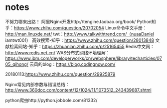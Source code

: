 # notes
不努力哪来出路！
阿里Nginx开发http://tengine.taobao.org/book/
Python知乎：https://www.zhihu.com/question/20702054
Linux命令中文手册：http://man.linuxde.net/
twt：http://www.talkwithtrend.com/（nuaaDaniel iamtwt001）
高效搜索-知乎：https://www.zhihu.com/question/28013848
文献检索网站-知乎：https://zhuanlan.zhihu.com/p/25165455
Redis中文网：http://www.redis.net.cn/
WAS分布式网络环境理解：https://www.ibm.com/developerworks/cn/websphere/library/techarticles/0705_qihong/
云风的blog：https://blog.codingnow.com/


20180113:https://www.zhihu.com/question/29925879

Nginx常见内部参数与错误总结：http://www.360doc.com/content/12/1024/11/1073512_243439687.shtml

python爬虫http://python.jobbole.com/81332/
